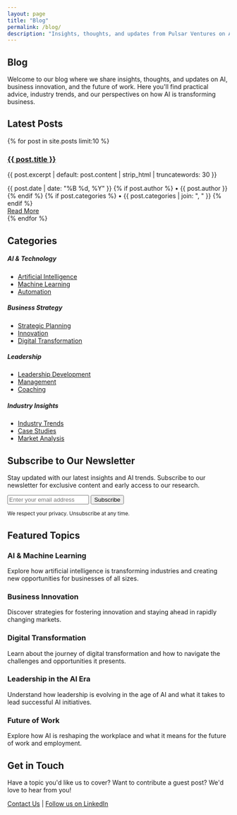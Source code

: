 ```yaml
---
layout: page
title: "Blog"
permalink: /blog/
description: "Insights, thoughts, and updates from Pulsar Ventures on AI, business, and innovation"
---
```


## Blog

Welcome to our blog where we share insights, thoughts, and updates on AI, business innovation, and the future of work. Here you'll find practical advice, industry trends, and our perspectives on how AI is transforming business.

## Latest Posts

{% for post in site.posts limit:10 %}
<div class="card mb-4 border-0 shadow-sm">
    <div class="card-body">
        <div class="row">
            <div class="col-md-8">
                <h3 class="card-title">
                    <a href="{{ post.url | relative_url }}" class="text-decoration-none">{{ post.title }}</a>
                </h3>
                <p class="card-text text-muted">{{ post.excerpt | default: post.content | strip_html | truncatewords: 30 }}</p>
                <div class="meta text-muted small">
                    <time datetime="{{ post.date | date_to_xmlschema }}">
                        {{ post.date | date: "%B %d, %Y" }}
                    </time>
                    {% if post.author %}
                    <span class="mx-2">•</span>
                    <span>{{ post.author }}</span>
                    {% endif %}
                    {% if post.categories %}
                    <span class="mx-2">•</span>
                    <span>{{ post.categories | join: ", " }}</span>
                    {% endif %}
                </div>
            </div>
            <div class="col-md-4 text-md-end">
                <a href="{{ post.url | relative_url }}" class="btn btn-outline-primary">Read More</a>
            </div>
        </div>
    </div>
</div>
{% endfor %}

## Categories

<div class="row mb-5">
    <div class="col-md-3">
        <h5>AI & Technology</h5>
        <ul class="list-unstyled">
            <li><a href="/blog/category/ai" class="text-decoration-none">Artificial Intelligence</a></li>
            <li><a href="/blog/category/machine-learning" class="text-decoration-none">Machine Learning</a></li>
            <li><a href="/blog/category/automation" class="text-decoration-none">Automation</a></li>
        </ul>
    </div>
    <div class="col-md-3">
        <h5>Business Strategy</h5>
        <ul class="list-unstyled">
            <li><a href="/blog/category/strategy" class="text-decoration-none">Strategic Planning</a></li>
            <li><a href="/blog/category/innovation" class="text-decoration-none">Innovation</a></li>
            <li><a href="/blog/category/digital-transformation" class="text-decoration-none">Digital Transformation</a></li>
        </ul>
    </div>
    <div class="col-md-3">
        <h5>Leadership</h5>
        <ul class="list-unstyled">
            <li><a href="/blog/category/leadership" class="text-decoration-none">Leadership Development</a></li>
            <li><a href="/blog/category/management" class="text-decoration-none">Management</a></li>
            <li><a href="/blog/category/coaching" class="text-decoration-none">Coaching</a></li>
        </ul>
    </div>
    <div class="col-md-3">
        <h5>Industry Insights</h5>
        <ul class="list-unstyled">
            <li><a href="/blog/category/trends" class="text-decoration-none">Industry Trends</a></li>
            <li><a href="/blog/category/case-studies" class="text-decoration-none">Case Studies</a></li>
            <li><a href="/blog/category/analysis" class="text-decoration-none">Market Analysis</a></li>
        </ul>
    </div>
</div>

## Subscribe to Our Newsletter

Stay updated with our latest insights and AI trends. Subscribe to our newsletter for exclusive content and early access to our research.

<div class="row">
    <div class="col-lg-6 mx-auto">
        <form class="d-flex gap-2">
            <input type="email" class="form-control" placeholder="Enter your email address" required>
            <button type="submit" class="btn btn-primary">Subscribe</button>
        </form>
        <small class="text-muted">We respect your privacy. Unsubscribe at any time.</small>
    </div>
</div>

## Featured Topics

### AI & Machine Learning
Explore how artificial intelligence is transforming industries and creating new opportunities for businesses of all sizes.

### Business Innovation
Discover strategies for fostering innovation and staying ahead in rapidly changing markets.

### Digital Transformation
Learn about the journey of digital transformation and how to navigate the challenges and opportunities it presents.

### Leadership in the AI Era
Understand how leadership is evolving in the age of AI and what it takes to lead successful AI initiatives.

### Future of Work
Explore how AI is reshaping the workplace and what it means for the future of work and employment.

## Get in Touch

Have a topic you'd like us to cover? Want to contribute a guest post? We'd love to hear from you!

[Contact Us](/contact) | [Follow us on LinkedIn](https://www.linkedin.com/company/pulsarventures)
